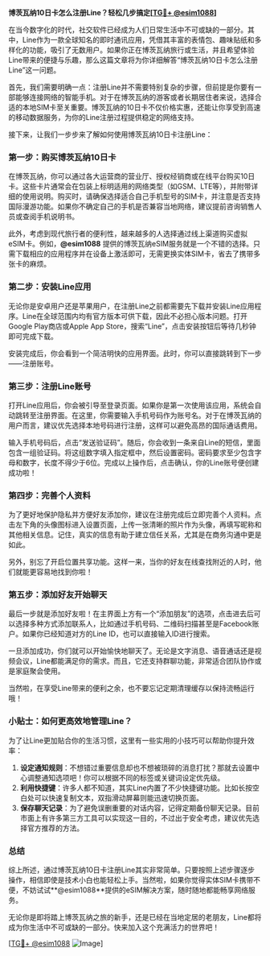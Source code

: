 **博茨瓦纳10日卡怎么注册Line？轻松几步搞定[[TG💪+ @esim1088](https://t.me/s/esim1088)]**

在当今数字化的时代，社交软件已经成为人们日常生活中不可或缺的一部分。其中，Line作为一款全球知名的即时通讯应用，凭借其丰富的表情包、趣味贴纸和多样化的功能，吸引了无数用户。如果你正在博茨瓦纳旅行或生活，并且希望体验Line带来的便捷与乐趣，那么这篇文章将为你详细解答“博茨瓦纳10日卡怎么注册Line”这一问题。

首先，我们需要明确一点：注册Line并不需要特别复杂的步骤，但前提是你要有一部能够连接网络的智能手机。对于在博茨瓦纳的游客或者长期居住者来说，选择合适的本地SIM卡至关重要。博茨瓦纳的10日卡不仅价格实惠，还能让你享受到高速的移动数据服务，为你的Line注册过程提供稳定的网络支持。

接下来，让我们一步步来了解如何使用博茨瓦纳10日卡注册Line：

### 第一步：购买博茨瓦纳10日卡

在博茨瓦纳，你可以通过各大运营商的营业厅、授权经销商或在线平台购买10日卡。这些卡片通常会在包装上标明适用的网络类型（如GSM、LTE等），并附带详细的使用说明。购买时，请确保选择适合自己手机型号的SIM卡，并注意是否支持国际漫游功能。如果你不确定自己的手机是否兼容当地网络，建议提前咨询销售人员或查阅手机说明书。

此外，考虑到现代旅行者的便利性，越来越多的人选择通过线上渠道购买虚拟eSIM卡。例如，**@esim1088** 提供的博茨瓦纳eSIM服务就是一个不错的选择。只需下载相应的应用程序并在设备上激活即可，无需更换实体SIM卡，省去了携带多张卡的麻烦。

### 第二步：安装Line应用

无论你是安卓用户还是苹果用户，在注册Line之前都需要先下载并安装Line应用程序。Line在全球范围内均有官方版本可供下载，因此不必担心版本问题。打开Google Play商店或Apple App Store，搜索“Line”，点击安装按钮后等待几秒钟即可完成下载。

安装完成后，你会看到一个简洁明快的应用界面。此时，你可以直接跳转到下一步——注册账号。

### 第三步：注册Line账号

打开Line应用后，你会被引导至登录页面。如果你是第一次使用该应用，系统会自动跳转至注册界面。在这里，你需要输入手机号码作为账号名。对于在博茨瓦纳的用户而言，建议优先选择本地号码进行注册，这样可以避免高昂的国际通话费用。

输入手机号码后，点击“发送验证码”。随后，你会收到一条来自Line的短信，里面包含一组验证码。将这组数字填入指定框中，然后设置密码。密码要求至少包含字母和数字，长度不得少于6位。完成以上操作后，点击确认，你的Line账号便创建成功啦！

### 第四步：完善个人资料

为了更好地保护隐私并方便好友添加你，建议在注册完成后立即完善个人资料。点击左下角的头像图标进入设置页面，上传一张清晰的照片作为头像，再填写昵称和其他相关信息。记住，真实的信息有助于建立信任关系，尤其是在商务沟通中更是如此。

另外，别忘了开启位置共享功能。这样一来，当你的好友在线查找附近的人时，他们就能更容易地找到你啦！

### 第五步：添加好友开始聊天

最后一步就是添加好友啦！在主界面上方有一个“添加朋友”的选项，点击进去后可以选择多种方式添加联系人，比如通过手机号码、二维码扫描甚至是Facebook账户。如果你已经知道对方的Line ID，也可以直接输入ID进行搜索。

一旦添加成功，你们就可以开始愉快地聊天了。无论是文字消息、语音通话还是视频会议，Line都能满足你的需求。而且，它还支持群聊功能，非常适合团队协作或是家庭聚会使用。

当然啦，在享受Line带来的便利之余，也不要忘记定期清理缓存以保持流畅运行哦！

### 小贴士：如何更高效地管理Line？

为了让Line更加贴合你的生活习惯，这里有一些实用的小技巧可以帮助你提升效率：

1. **设定通知规则**：不想错过重要信息却也不想被琐碎的消息打扰？那就去设置中心调整通知选项吧！你可以根据不同的标签或关键词设定优先级。
2. **利用快捷键**：许多人都不知道，其实Line内置了不少快捷键功能。比如长按空白处可以快速复制文本，双指滑动屏幕则能迅速切换页面。
3. **保存聊天记录**：为了避免误删重要的对话内容，记得定期备份聊天记录。目前市面上有许多第三方工具可以实现这一目的，不过出于安全考虑，建议优先选择官方推荐的方法。

### 总结

综上所述，通过博茨瓦纳10日卡注册Line其实非常简单。只要按照上述步骤逐步操作，相信即使是技术小白也能轻松上手。当然啦，如果你觉得实体SIM卡携带不便，不妨试试**@esim1088**提供的eSIM解决方案，随时随地都能畅享网络服务。

无论你是即将踏上博茨瓦纳之旅的新手，还是已经在当地定居的老朋友，Line都将成为你生活中不可或缺的一部分。快来加入这个充满活力的世界吧！

[[TG💪+ @esim1088](https://t.me/s/esim1088) ![Image](https://i.postimg.cc/4NQfJmqS/Snipaste-2025-05-13-00-14-12.png)]
